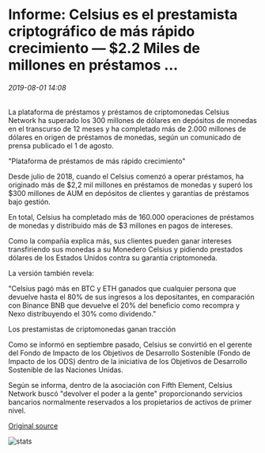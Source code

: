 # Informe: Celsius es el prestamista criptográfico de más rápido crecimiento — $2.2 Miles de millones en préstamos ...

###### 2019-08-01 14:08

La plataforma de préstamos y préstamos de criptomonedas Celsius Network ha superado los 300 millones de dólares en depósitos de monedas en el transcurso de 12 meses y ha completado más de 2.000 millones de dólares en origen de préstamos de monedas, según un comunicado de prensa publicado el 1 de agosto.

"Plataforma de préstamos de más rápido crecimiento"

Desde julio de 2018, cuando el Celsius comenzó a operar préstamos, ha originado más de $2,2 mil millones en préstamos de monedas y superó los $300 millones de AUM en depósitos de clientes y garantías de préstamos bajo gestión.

En total, Celsius ha completado más de 160.000 operaciones de préstamos de monedas y distribuido más de $3 millones en pagos de intereses.

Como la compañía explica más, sus clientes pueden ganar intereses transfiriendo sus monedas a su Monedero Celsius y pidiendo prestados dólares de los Estados Unidos contra su garantía criptomoneda.

La versión también revela:

"Celsius pagó más en BTC y ETH ganados que cualquier persona que devuelve hasta el 80% de sus ingresos a los depositantes, en comparación con Binance BNB que devuelve el 20% del beneficio como recompra y Nexo distribuyendo el 30% como dividendo."

Los prestamistas de criptomonedas ganan tracción

Como se informó en septiembre pasado, Celsius se convirtió en el gerente del Fondo de Impacto de los Objetivos de Desarrollo Sostenible (Fondo de Impacto de los ODS) dentro de la iniciativa de los Objetivos de Desarrollo Sostenible de las Naciones Unidas.

Según se informa, dentro de la asociación con Fifth Element, Celsius Network buscó "devolver el poder a la gente" proporcionando servicios bancarios normalmente reservados a los propietarios de activos de primer nivel.

[Original source](https://cointelegraph.com/news/report-celsius-is-the-fastest-growing-crypto-lender-22b-in-loans)

![stats](https://c.statcounter.com/11760860/0/a89fa40b/1/ "stats")